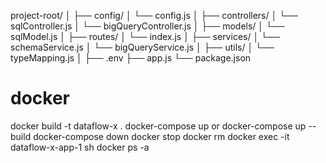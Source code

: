 project-root/
│
├── config/
│   └── config.js
│
├── controllers/
│   └── sqlController.js
│   └── bigQueryController.js
│
├── models/
│   └── sqlModel.js
│
├── routes/
│   └── index.js
│
├── services/
│   └── schemaService.js
│   └── bigQueryService.js
│
├── utils/
│   └── typeMapping.js
│
├── .env
├── app.js
└── package.json


# docker
docker build -t dataflow-x .
docker-compose up
or
docker-compose up --build
docker-compose down
docker stop <nome-do-container>
docker rm <nome-do-container>
docker exec -it dataflow-x-app-1 sh
docker ps -a